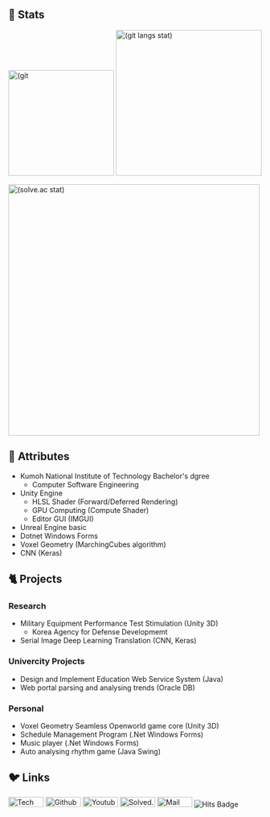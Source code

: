 <!-- github stats from https://github.com/anuraghazra/github-readme-stats -->
<!-- stats themes: merko, radical -->
<!-- stats atts: &hide=stars,contribs &hide_border=true &custom_title=Git%20Stats &show_icons=true -->
<!-- stats(lang) atts: &layout=compact -->
<!-- solved.ac from https://github.com/mazassumnida/mazassumnida (not using this now) -->
<!-- solved.ac from https://github.com/hyp3rflow/github-readme-solvedac -->
<!-- blog https://blog.naver.com/masterchip -->
<!-- github https://github.com/crack-love -->
<!-- youtube https://www.youtube.com/channel/UCrjMFJE_rUYMhpmK6-20lYQ -->

## 🐤 Stats
<p align=left>
  <img width=210px alt=(git commit stat) src="https://github-readme-stats.vercel.app/api?username=crack-love&count_private=true&theme=radical&show_icons=true&hide_title=false&include_all_commits=false&hide_rank=false&custom_title=Git%20Stats&line_height=22&hide_rank=true" />
  <img width=290px alt="(git langs stat)" src="https://github-readme-stats.vercel.app/api/top-langs/?username=crack-love&theme=radical&hide_title=false&langs_count=6&layout=compact"/>
</p>
<p align=left>
  <a href="https://solved.ac/profile/masterchip">
  <img src="https://github-readme-solvedac.hyp3rflow.vercel.app/api/?handle=masterchip" width="500px" alt="(solve.ac stat)"/> </a>
</p>

## :rabbit2: Attributes
- Kumoh National Institute of Technology Bachelor's dgree
  - Computer Software Engineering
- Unity Engine
  - HLSL Shader (Forward/Deferred Rendering)
  - GPU Computing (Compute Shader)
  - Editor GUI (IMGUI)
- Unreal Engine basic
- Dotnet Windows Forms
- Voxel Geometry (MarchingCubes algorithm)
- CNN (Keras)

## :cat2: Projects
### Research 
- Military Equipment Performance Test Stimulation (Unity 3D)
  - Korea Agency for Defense Developmemt
- Serial Image Deep Learning Translation (CNN, Keras)
### Univercity Projects
- Design and Implement Education Web Service System (Java)
- Web portal parsing and analysing trends (Oracle DB)
### Personal
- Voxel Geometry Seamless Openworld game core (Unity 3D)
- Schedule Management Program (.Net Windows Forms)
- Music player (.Net Windows Forms)
- Auto analysing rhythm game (Java Swing)

## 🐦 Links
<p align="left">
  <a href="https://blog.naver.com/masterchip">
  <img width=70px height=20px alt="Tech Blog Badge" src="http://img.shields.io/badge/Tech%20blog-brightgreen?style=flat&logo=naver&logoColor=white"/></a>
  
  <a herf="https://github.com/crack-love">
  <img width=70px height=20px alt="Github Badge" src="https://img.shields.io/badge/GitHub-737373?style=flat&logo=GitHub"/></a>
  
  <a herf="https://www.youtube.com/channel/UCrjMFJE_rUYMhpmK6-20lYQ">
  <img width=70px height=20px alt="Youtube Badge" src="https://img.shields.io/badge/Youtube-red?style=flat&logo=youtube"/></a>
  
   <a herf="https://solved.ac/masterchip">
  <img width=70px height=20px alt="Solved.ac Badge" src="https://img.shields.io/badge/Solved.ac-27e2a4?style=flat&logo=Speedtest"/></a>
  
  <a herf="mailto://masterchip@naver.com">
  <img width=70px height=20px alt="Mail Badge" src="https://img.shields.io/badge/Mailto-60abd1?style=flat&logo=Gmail&logoColor=white"/></a>
  
  <a herf="https://hits.seeyoufarm.com">
  <img alt="Hits Badge" src="https://hits.seeyoufarm.com/api/count/incr/badge.svg?url=https%3A%2F%2Fgithub.com%2Fcrack-love%2F&count_bg=%2332A852&title_bg=%2332A852&icon=mediafire.svg&icon_color=%23FFFFFF&title=hits&edge_flat=false"/></a>
</p>
